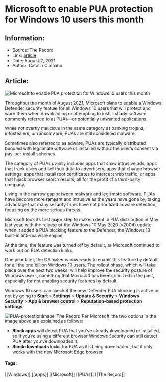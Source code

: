 # Microsoft to enable PUA protection for Windows 10 users this month
### 

## Information:
+ Source: The Record
+ Link: [article](https://therecord.media/microsoft-to-enable-pua-protection-for-windows-10-users-this-month/)
+ Date: August 2, 2021
+ Author: Catalin Cimpanu


## Article:
![Microsoft to enable PUA protection for Windows 10 users this month](https://therecord.media/wp-content/uploads/2021/08/Windows-10.jpg)

Throughout the month of August 2021, Microsoft plans to enable a Windows Defender security feature for all Windows 10 users that will protect and warn them when downloading or attempting to install shady software commonly referred to as PUAs—or potentially unwanted applications.


While not overtly malicious in the same category as banking trojans, infostealers, or ransomware, PUAs are still considered malware.


Sometimes also referred to as adware, PUAs are typically distributed bundled with legitimate software or installed without the user’s consent via pay-per-install schemes.


The category of PUAs usually includes apps that show intrusive ads, apps that track users and sell their data to advertisers, apps that change browser settings, apps that install root certificates to intercept web traffic, or apps that hijack browser search results, all for the profit of a third-party company.


Living in the narrow gap between malware and legitimate software, PUAs have become more rampant and intrusive as the years have gone by, taking advantage that many security firms have not prioritized adware detection, focusing on the more serious threats.


Microsoft took its first major step to make a dent in PUA distribution in May last year, with the release of the Windows 10 May 2020 (v2004) update when it added a PUA blocking feature to the Defender, the Windows 10 built-in anti-malware engine.


At the time, the feature was turned off by default, as Microsoft continued to work out on PUA detection kinks.


One year later, the OS maker is now ready to enable this feature by default for all the one billion Windows 10 users. The rollout phase, which will take place over the next two weeks, will help improve the security posture of Windows users, something that Microsoft has been criticized in the past, especially for not enabling security features by default.


Windows 10 users can check if the new Defender PUA blocking is active or not by going to **Start** > **Settings** > **Update & Security** > **Windows Security** > **App & browser control** > **Reputation-based protection settings**. 


![PUA-protection](https://www-therecord.recfut.com/wp-content/uploads/2021/08/PUA-protection-1024x478.png)Image: The Record
[Per Microsoft](https://support.microsoft.com/en-us/windows/protect-your-pc-from-potentially-unwanted-applications-c7668a25-174e-3b78-0191-faf0607f7a6e), the two options in the image above are explained as follows:


* **Block apps** will detect PUA that you’ve already downloaded or installed, so if you’re using a different browser Windows Security can still detect PUA after you’ve downloaded it.
* **Block downloads** looks for PUA as it’s being downloaded, but it only works with the new Microsoft Edge browser.





#### Tags:
[[Windows]] [[apps]] [[Microsoft]] [[PUAs]] [[The Record]]
